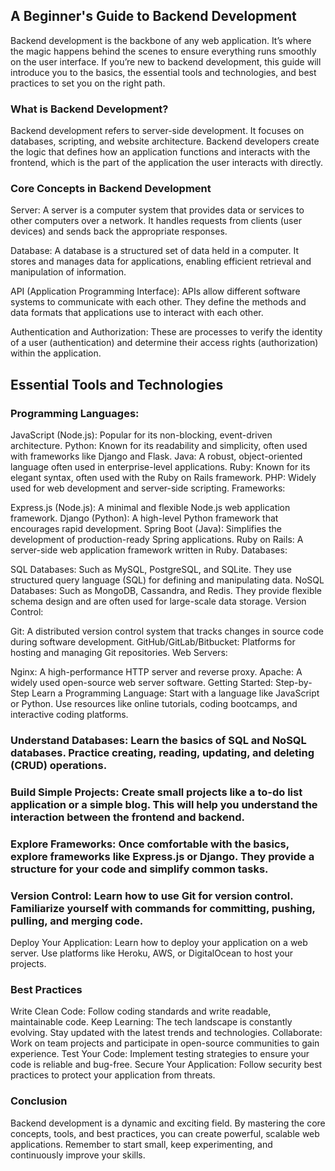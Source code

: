 ## A Beginner's Guide to Backend Development
Backend development is the backbone of any web application. It’s where the magic happens behind the scenes to ensure everything runs smoothly on the user interface. If you’re new to backend development, this guide will introduce you to the basics, the essential tools and technologies, and best practices to set you on the right path.

### What is Backend Development?
Backend development refers to server-side development. It focuses on databases, scripting, and website architecture. Backend developers create the logic that defines how an application functions and interacts with the frontend, which is the part of the application the user interacts with directly.

### Core Concepts in Backend Development
Server: A server is a computer system that provides data or services to other computers over a network. It handles requests from clients (user devices) and sends back the appropriate responses.

Database: A database is a structured set of data held in a computer. It stores and manages data for applications, enabling efficient retrieval and manipulation of information.

API (Application Programming Interface): APIs allow different software systems to communicate with each other. They define the methods and data formats that applications use to interact with each other.

Authentication and Authorization: These are processes to verify the identity of a user (authentication) and determine their access rights (authorization) within the application.

## Essential Tools and Technologies
### Programming Languages:

JavaScript (Node.js): Popular for its non-blocking, event-driven architecture.
Python: Known for its readability and simplicity, often used with frameworks like Django and Flask.
Java: A robust, object-oriented language often used in enterprise-level applications.
Ruby: Known for its elegant syntax, often used with the Ruby on Rails framework.
PHP: Widely used for web development and server-side scripting.
Frameworks:

Express.js (Node.js): A minimal and flexible Node.js web application framework.
Django (Python): A high-level Python framework that encourages rapid development.
Spring Boot (Java): Simplifies the development of production-ready Spring applications.
Ruby on Rails: A server-side web application framework written in Ruby.
Databases:

SQL Databases: Such as MySQL, PostgreSQL, and SQLite. They use structured query language (SQL) for defining and manipulating data.
NoSQL Databases: Such as MongoDB, Cassandra, and Redis. They provide flexible schema design and are often used for large-scale data storage.
Version Control:

Git: A distributed version control system that tracks changes in source code during software development.
GitHub/GitLab/Bitbucket: Platforms for hosting and managing Git repositories.
Web Servers:

Nginx: A high-performance HTTP server and reverse proxy.
Apache: A widely used open-source web server software.
Getting Started: Step-by-Step
Learn a Programming Language: Start with a language like JavaScript or Python. Use resources like online tutorials, coding bootcamps, and interactive coding platforms.

### Understand Databases: Learn the basics of SQL and NoSQL databases. Practice creating, reading, updating, and deleting (CRUD) operations.

### Build Simple Projects: Create small projects like a to-do list application or a simple blog. This will help you understand the interaction between the frontend and backend.

### Explore Frameworks: Once comfortable with the basics, explore frameworks like Express.js or Django. They provide a structure for your code and simplify common tasks.

### Version Control: Learn how to use Git for version control. Familiarize yourself with commands for committing, pushing, pulling, and merging code.

Deploy Your Application: Learn how to deploy your application on a web server. Use platforms like Heroku, AWS, or DigitalOcean to host your projects.

### Best Practices
Write Clean Code: Follow coding standards and write readable, maintainable code.
Keep Learning: The tech landscape is constantly evolving. Stay updated with the latest trends and technologies.
Collaborate: Work on team projects and participate in open-source communities to gain experience.
Test Your Code: Implement testing strategies to ensure your code is reliable and bug-free.
Secure Your Application: Follow security best practices to protect your application from threats.

### Conclusion
Backend development is a dynamic and exciting field. By mastering the core concepts, tools, and best practices, you can create powerful, scalable web applications. Remember to start small, keep experimenting, and continuously improve your skills.
